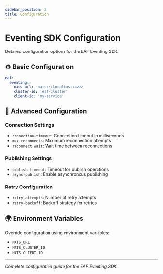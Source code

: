 ```yaml
---
sidebar_position: 3
title: Configuration
---
```


# Eventing SDK Configuration

Detailed configuration options for the EAF Eventing SDK.

## ⚙️ Basic Configuration

```yaml
eaf:
  eventing:
    nats-url: 'nats://localhost:4222'
    cluster-id: 'eaf-cluster'
    client-id: 'my-service'
```

## 🔧 Advanced Configuration

### Connection Settings

- `connection-timeout`: Connection timeout in milliseconds
- `max-reconnects`: Maximum reconnection attempts
- `reconnect-wait`: Wait time between reconnections

### Publishing Settings

- `publish-timeout`: Timeout for publish operations
- `async-publish`: Enable asynchronous publishing

### Retry Configuration

- `retry-attempts`: Number of retry attempts
- `retry-backoff`: Backoff strategy for retries

## 🌍 Environment Variables

Override configuration using environment variables:

- `NATS_URL`
- `NATS_CLUSTER_ID`
- `NATS_CLIENT_ID`

---

_Complete configuration guide for the EAF Eventing SDK._
